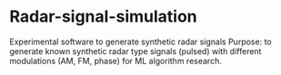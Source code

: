 # Radar-signal-simulation
Experimental software to generate synthetic radar signals
Purpose: to generate known synthetic radar type signals (pulsed) with different modulations (AM, FM, phase) for ML algorithm research.
